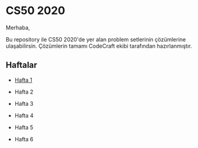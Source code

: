 # CS50 2020

Merhaba,

Bu repository ile CS50 2020'de yer alan problem setlerinin çözümlerine ulaşabilirsin. Çözümlerin tamamı CodeCraft ekibi tarafından hazırlanmıştır.

##  Haftalar

- [Hafta 1](hafta-1/)

- Hafta 2

- Hafta 3

- Hafta 4

- Hafta 5

- Hafta 6

  

